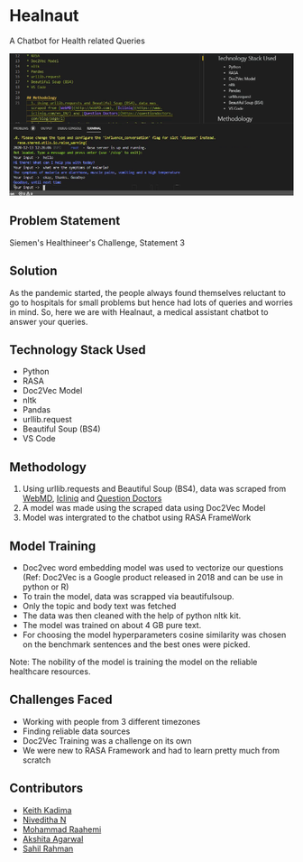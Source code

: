 # Healnaut

A Chatbot for Health related Queries

![alt text](Preview1.png)

## Problem Statement

Siemen's Healthineer's Challenge, Statement 3

## Solution

As the pandemic started, the people always found themselves reluctant to go to hospitals for small problems but hence had lots of queries and worries in mind. So, here we are with Healnaut, a medical assistant chatbot to answer your queries.

## Technology Stack Used

* Python
* RASA
* Doc2Vec Model
* nltk
* Pandas
* urllib.request
* Beautiful Soup (BS4)
* VS Code

## Methodology

  1. Using urllib.requests and Beautiful Soup (BS4), data was scraped from [WebMD](http://WebMD.com), [Icliniq](https://www.icliniq.com/en_IN/) and [Question Doctors](https://questiondoctors.com/blog/page/1)
  2. A model was made using the scraped data using Doc2Vec Model
  3. Model was intergrated to the chatbot using RASA FrameWork
  
## Model Training
* Doc2vec word embedding model was used to vectorize our questions (Ref: Doc2Vec is a Google product released in 2018 and can be use in python or R)
* To train the model, data was scrapped via beautifulsoup. 
* Only the topic and body text was fetched
* The data was then cleaned  with the help of python nltk kit.
* The model was trained on about 4 GB pure text.
* For choosing the model hyperparameters cosine similarity was chosen on the benchmark sentences and the best ones were picked.

Note: The nobility of the model is training the model on the reliable healthcare resources.
  
## Challenges Faced
* Working with people from 3 different timezones
* Finding reliable data sources
* Doc2Vec Training was a challenge on its own
* We were new to RASA Framework and had to learn pretty much from scratch

## Contributors
* [Keith Kadima](https://github.com/kadimakeith)
* [Niveditha N](https://github.com/WCoder007)
* [Mohammad Raahemi](https://github.com/mraahemi)
* [Akshita Agarwal](https://github.com/Akshi149)
* [Sahil Rahman](https://github.com/sahilrahman12)
